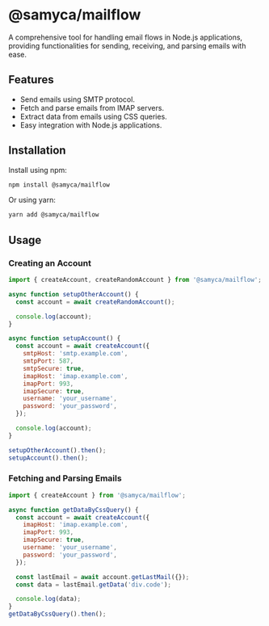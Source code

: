 # @samyca/mailflow

A comprehensive tool for handling email flows in Node.js applications, providing functionalities for sending, receiving, and parsing emails with ease.

## Features

- Send emails using SMTP protocol.
- Fetch and parse emails from IMAP servers.
- Extract data from emails using CSS queries.
- Easy integration with Node.js applications.

## Installation

Install using npm:

```bash
npm install @samyca/mailflow
```

Or using yarn:

```bash
yarn add @samyca/mailflow
```

## Usage

### Creating an Account

```js
import { createAccount, createRandomAccount } from '@samyca/mailflow';

async function setupOtherAccount() {
  const account = await createRandomAccount();

  console.log(account);
}

async function setupAccount() {
  const account = await createAccount({
    smtpHost: 'smtp.example.com',
    smtpPort: 587,
    smtpSecure: true,
    imapHost: 'imap.example.com',
    imapPort: 993,
    imapSecure: true,
    username: 'your_username',
    password: 'your_password',
  });

  console.log(account);
}

setupOtherAccount().then();
setupAccount().then();
```

### Fetching and Parsing Emails

```js
import { createAccount } from '@samyca/mailflow';

async function getDataByCssQuery() {
  const account = await createAccount({
    imapHost: 'imap.example.com',
    imapPort: 993,
    imapSecure: true,
    username: 'your_username',
    password: 'your_password',
  });

  const lastEmail = await account.getLastMail({});
  const data = lastEmail.getData('div.code');

  console.log(data);
}
getDataByCssQuery().then();
```
